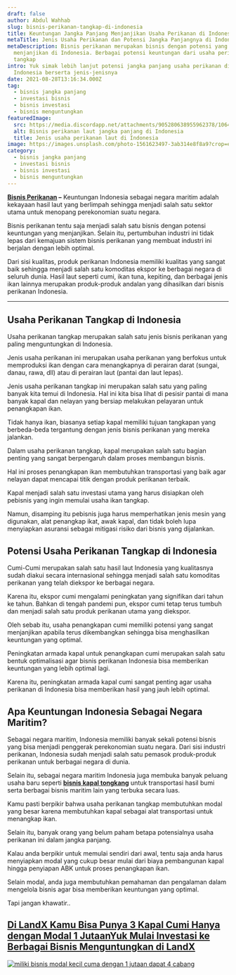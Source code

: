 ```yaml
---
draft: false
author: Abdul Wahhab
slug: bisnis-perikanan-tangkap-di-indonesia
title: Keuntungan Jangka Panjang Menjanjikan Usaha Perikanan di Indonesia
metaTitle: Jenis Usaha Perikanan dan Potensi Jangka Panjangnya di Indonesia
metaDescription: Bisnis perikanan merupakan bisnis dengan potensi yang sangat
  menjanjikan di Indonesia. Berbagai potensi keuntungan dari usaha perikanan
  tangkap
intro: Yuk simak lebih lanjut potensi jangka panjang usaha perikanan di
  Indonesia berserta jenis-jenisnya
date: 2021-08-28T13:16:34.000Z
tag:
  - bisnis jangka panjang
  - investasi bisnis
  - bisnis investasi
  - bisnis menguntungkan
featuredImage:
  src: https://media.discordapp.net/attachments/905280638955962378/1064750111315464323/photo-1561623497-3ab314e8f8a9.png?width=875&height=656
  alt: Bisnis perikanan laut jangka panjang di Indonesia
  title: Jenis usaha perikanan laut di Indonesia
image: https://images.unsplash.com/photo-1561623497-3ab314e8f8a9?crop=entropy&cs=tinysrgb&fit=max&fm=jpg&ixid=MnwxMTc3M3wwfDF8c2VhcmNofDEzfHxtYXJpbmV8ZW58MHx8fHwxNjQzMTI5Njgw&ixlib=rb-1.2.1&q=80&w=1080
category:
  - bisnis jangka panjang
  - investasi bisnis
  - bisnis investasi
  - bisnis menguntungkan
---
```

**[Bisnis Perikanan](https://landx.id/) –**  Keuntungan Indonesia sebagai negara maritim adalah kekayaan hasil laut yang berlimpah sehingga menjadi salah satu sektor utama untuk menopang perekonomian suatu negara.

Bisnis perikanan tentu saja menjadi salah satu bisnis dengan potensi keuntungan yang menjanjikan. Selain itu, pertumbuhan industri ini tidak lepas dari kemajuan sistem bisnis perikanan yang membuat industri ini berjalan dengan lebih optimal.

Dari sisi kualitas, produk perikanan Indonesia memiliki kualitas yang sangat baik sehingga menjadi salah satu komoditas ekspor ke berbagai negara di seluruh dunia. Hasil laut seperti cumi, ikan tuna, kepiting, dan berbagai jenis ikan lainnya merupakan produk-produk andalan yang dihasilkan dari bisnis perikanan Indonesia.

- - -

## Usaha Perikanan Tangkap di Indonesia

Usaha perikanan tangkap merupakan salah satu jenis bisnis perikanan yang paling menguntungkan di Indonesia.

Jenis usaha perikanan ini merupakan usaha perikanan yang berfokus untuk memproduksi ikan dengan cara menangkapnya di perairan darat (sungai, danau, rawa, dll) atau di perairan laut (pantai dan laut lepas).

Jenis usaha perikanan tangkap ini merupakan salah satu yang paling banyak kita temui di Indonesia. Hal ini kita bisa lihat di pesisir pantai di mana banyak kapal dan nelayan yang bersiap melakukan pelayaran untuk penangkapan ikan.

Tidak hanya ikan, biasanya setiap kapal memiliki tujuan tangkapan yang berbeda-beda tergantung dengan jenis bisnis perikanan yang mereka jalankan.

Dalam  usaha perikanan tangkap, kapal merupakan salah satu bagian penting yang sangat berpengaruh dalam proses membangun bisnis.

Hal ini proses penangkapan ikan membutuhkan transportasi yang baik agar nelayan dapat mencapai titik dengan produk perikanan terbaik.

Kapal menjadi salah satu investasi utama yang harus disiapkan oleh pebisnis yang ingin memulai usaha ikan tangkap.

Namun, disamping itu pebisnis juga harus memperhatikan jenis mesin yang digunakan, alat penangkap ikat, awak kapal, dan tidak boleh lupa menyiapkan asuransi sebagai mitigasi risiko dari bisnis yang dijalankan.

## Potensi Usaha Perikanan Tangkap di Indonesia

Cumi-Cumi merupakan salah satu hasil laut Indonesia yang kualitasnya sudah diakui secara internasional sehingga menjadi salah satu komoditas perikanan yang telah diekspor ke berbagai negara.

Karena itu, ekspor cumi mengalami peningkatan yang signifikan dari tahun ke tahun. Bahkan di tengah pandemi pun, ekspor cumi tetap terus tumbuh dan menjadi salah satu produk perikanan utama yang diekspor.

Oleh sebab itu, usaha penangkapan cumi memiliki potensi yang sangat menjanjikan apabila terus dikembangkan sehingga bisa menghasilkan keuntungan yang optimal.

Peningkatan armada kapal untuk penangkapan cumi merupakan salah satu bentuk optimalisasi agar bisnis perikanan Indonesia bisa memberikan keuntungan yang lebih optimal lagi.

Karena itu, peningkatan armada kapal cumi sangat penting agar usaha perikanan di Indonesia bisa memberikan hasil yang jauh lebih optimal.

## Apa Keuntungan Indonesia Sebagai Negara Maritim?

Sebagai negara maritim, Indonesia memiliki banyak sekali potensi bisnis yang bisa menjadi penggerak perekonomian suatu negara. Dari sisi industri perikanan, Indonesia sudah menjadi salah satu pemasok produk-produk perikanan untuk berbagai negara di dunia.

Selain itu, sebagai negara maritim Indonesia juga membuka banyak peluang usaha baru seperti **[bisnis kapal tongkang](https://landx.id/)** untuk transportasi hasil bumi serta berbagai bisnis maritim lain yang terbuka secara luas.

Kamu pasti berpikir bahwa usaha perikanan tangkap membutuhkan modal yang besar karena membutuhkan kapal sebagai alat transportasi untuk menangkap ikan.

Selain itu, banyak orang yang belum paham betapa potensialnya usaha perikanan ini dalam jangka panjang.

Kalau anda berpikir untuk memulai sendiri dari awal, tentu saja anda harus menyiapkan modal yang cukup besar mulai dari biaya pembangunan kapal hingga penyiapan ABK untuk proses penangkapan ikan.

Selain modal, anda juga membutuhkan pemahaman dan pengalaman dalam mengelola bisnis agar bisa memberikan keuntungan yang optimal.

Tapi jangan khawatir..

## [Di LandX Kamu Bisa Punya 3 Kapal Cumi   Hanya dengan Modal 1 Jutaan](https://landx.id/)[Y﻿uk Mulai Investasi ke Berbagai Bisnis Menguntungkan di LandX](https://landx.id/?utm_source=Blog&utm_medium=organic+keyword&utm_campaign=blog&utm_id=Blog)

<!--StartFragment-->

[![miliki bisnis modal kecil cuma dengan 1 jutaan dapat 4 cabang ](https://accountgram-production.sfo2.cdn.digitaloceanspaces.com/landx_ghost/2021/11/jadi-owner-bisnis-hanya-1-jutaan-dengan-cuan-yang-sangat-menjanjikan.png)](https://landx.id/?utm_source=Blog&utm_medium=organic+keyword&utm_campaign=blog&utm_id=Blog)